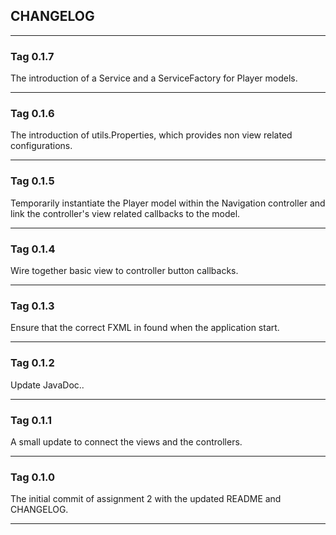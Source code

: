 ## CHANGELOG

---

### Tag 0.1.7

The introduction of a Service and a ServiceFactory for Player models.
 
---

### Tag 0.1.6

The introduction of utils.Properties, which provides non view related configurations.

---

### Tag 0.1.5

Temporarily instantiate the Player model within the Navigation controller and link the controller's view related callbacks to the model.

---

### Tag 0.1.4

Wire together basic view to controller button callbacks.

---

### Tag 0.1.3

Ensure that the correct FXML in found when the application start.

---

### Tag 0.1.2

Update JavaDoc..

---

### Tag 0.1.1

A small update to connect the views and the controllers.

---

### Tag 0.1.0

The initial commit of assignment 2 with the updated README and CHANGELOG.







---

